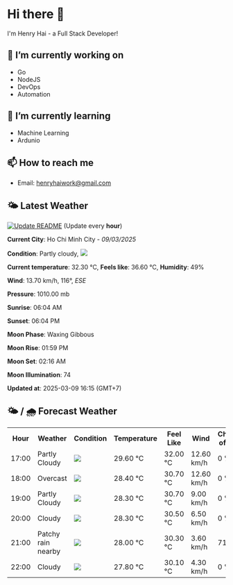 # Hi there 👋

I'm Henry Hai - a Full Stack Developer!

## 🔭 I’m currently working on

- Go
- NodeJS
- DevOps
- Automation

## 🌱 I’m currently learning

- Machine Learning
- Ardunio

## 📫 How to reach me

- Email: <henryhaiwork@gmail.com>

## 🌤️ Latest Weather
[![Update README](https://github.com/henry0hai/henry0hai/actions/workflows/udpateReadme.yml/badge.svg)](https://github.com/henry0hai/henry0hai/actions/workflows/udpateReadme.yml)
(Update every **hour**)
<!-- CURRENT_WEATHER:START -->
**Current City**: Ho Chi Minh City - *09/03/2025*

**Condition**: Partly cloudy, <img src="https://cdn.weatherapi.com/weather/64x64/day/116.png"/>

**Current temperature**: 32.30 °C, **Feels like**: 36.60 °C, **Humidity**: 49%

**Wind**: 13.70 km/h, 116°, *ESE*

**Pressure**: 1010.00 mb

**Sunrise**: 06:04 AM

**Sunset**: 06:04 PM

**Moon Phase**: Waxing Gibbous

**Moon Rise**: 01:59 PM

**Moon Set**: 02:16 AM

**Moon Illumination**: 74

**Updated at**: 2025-03-09 16:15 (GMT+7)<!-- CURRENT_WEATHER:END -->

## 🌤️ / 🌧️ Forecast Weather
<!-- FORECAST_WEATHER:START -->
<table>
		<tr>
			<th>Hour</th>
			<th>Weather</th>
			<th>Condition</th>
			<th>Temperature</th>
			<th>Feel Like</th>
			<th>Wind</th>
			<th>Chance of Rain</th>
		</tr>
				<tr>
					<td>17:00</td>
					<td>Partly Cloudy </td>
					<td><img src='https://cdn.weatherapi.com/weather/64x64/day/116.png'/></td>
					<td>29.60 °C</td>
					<td>32.00 °C</td>
					<td>12.60 km/h</td>
					<td>0 %</td>
				</tr>
				<tr>
					<td>18:00</td>
					<td>Overcast </td>
					<td><img src='https://cdn.weatherapi.com/weather/64x64/day/122.png'/></td>
					<td>28.40 °C</td>
					<td>30.70 °C</td>
					<td>12.60 km/h</td>
					<td>0 %</td>
				</tr>
				<tr>
					<td>19:00</td>
					<td>Partly Cloudy </td>
					<td><img src='https://cdn.weatherapi.com/weather/64x64/night/116.png'/></td>
					<td>28.30 °C</td>
					<td>30.70 °C</td>
					<td>9.00 km/h</td>
					<td>0 %</td>
				</tr>
				<tr>
					<td>20:00</td>
					<td>Cloudy </td>
					<td><img src='https://cdn.weatherapi.com/weather/64x64/night/119.png'/></td>
					<td>28.30 °C</td>
					<td>30.50 °C</td>
					<td>6.50 km/h</td>
					<td>0 %</td>
				</tr>
				<tr>
					<td>21:00</td>
					<td>Patchy rain nearby</td>
					<td><img src='https://cdn.weatherapi.com/weather/64x64/night/176.png'/></td>
					<td>28.00 °C</td>
					<td>30.30 °C</td>
					<td>3.60 km/h</td>
					<td>71 %</td>
				</tr>
				<tr>
					<td>22:00</td>
					<td>Cloudy </td>
					<td><img src='https://cdn.weatherapi.com/weather/64x64/night/119.png'/></td>
					<td>27.80 °C</td>
					<td>30.10 °C</td>
					<td>4.30 km/h</td>
					<td>0 %</td>
				</tr>
</table>
<!-- FORECAST_WEATHER:END -->
